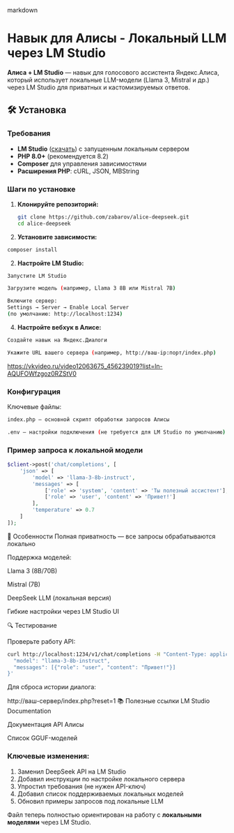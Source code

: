 markdown
# Навык для Алисы - Локальный LLM через LM Studio

**Алиса + LM Studio** — навык для голосового ассистента Яндекс.Алиса, который использует локальные LLM-модели (Llama 3, Mistral и др.) через LM Studio для приватных и кастомизируемых ответов.

## 🛠 Установка

### Требования

- **LM Studio** ([скачать](https://lmstudio.ai/)) с запущенным локальным сервером
- **PHP 8.0+** (рекомендуется 8.2)
- **Composer** для управления зависимостями
- **Расширения PHP**: cURL, JSON, MBString

### Шаги по установке

1. **Клонируйте репозиторий:**
   ```bash
   git clone https://github.com/zabarov/alice-deepseek.git
   cd alice-deepseek
2. **Установите зависимости:**

```bash
composer install
```
2. **Настройте LM Studio:**

```bash
Запустите LM Studio

Загрузите модель (например, Llama 3 8B или Mistral 7B)

Включите сервер:
Settings → Server → Enable Local Server
(по умолчанию: http://localhost:1234)
```
4. **Настройте вебхук в Алисе:**
```bash
Создайте навык на Яндекс.Диалоги

Укажите URL вашего сервера (например, http://ваш-ip:порт/index.php)
```
https://vkvideo.ru/video12063675_456239019?list=ln-AQUFOWfzgoz0RZStV0
### Конфигурация
Ключевые файлы:
```bash
index.php — основной скрипт обработки запросов Алисы

.env — настройки подключения (не требуется для LM Studio по умолчанию)
```
### Пример запроса к локальной модели
```php
$client->post('chat/completions', [
    'json' => [
        'model' => 'llama-3-8b-instruct',
        'messages' => [
            ['role' => 'system', 'content' => 'Ты полезный ассистент'],
            ['role' => 'user', 'content' => 'Привет!']
        ],
        'temperature' => 0.7
    ]
]);
```
🌟 Особенности
Полная приватность — все запросы обрабатываются локально

Поддержка моделей:

Llama 3 (8B/70B)

Mistral (7B)

DeepSeek LLM (локальная версия)

Гибкие настройки через LM Studio UI

🔍 Тестирование

Проверьте работу API:

```bash
curl http://localhost:1234/v1/chat/completions -H "Content-Type: application/json" -d '{
  "model": "llama-3-8b-instruct",
  "messages": [{"role": "user", "content": "Привет!"}]
}'
```
Для сброса истории диалога:

http://ваш-сервер/index.php?reset=1
📚 Полезные ссылки
LM Studio Documentation

Документация API Алисы

Список GGUF-моделей


### Ключевые изменения:
1. Заменил DeepSeek API на LM Studio
2. Добавил инструкции по настройке локального сервера
3. Упростил требования (не нужен API-ключ)
4. Добавил список поддерживаемых локальных моделей
5. Обновил примеры запросов под локальные LLM

Файл теперь полностью ориентирован на работу с **локальными моделями** через LM Studio.
